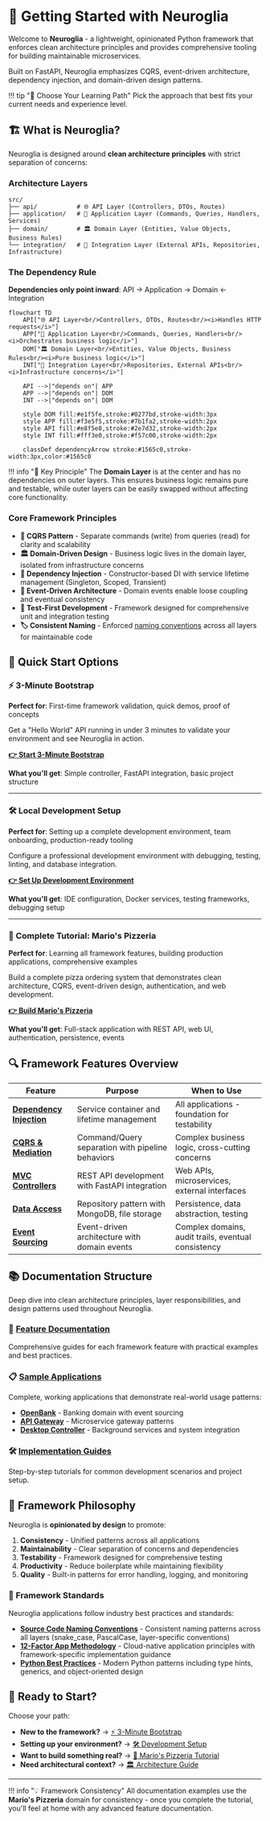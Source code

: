 # 🚀 Getting Started with Neuroglia

Welcome to **Neuroglia** - a lightweight, opinionated Python framework that enforces clean architecture principles and provides comprehensive tooling for building maintainable microservices.

Built on FastAPI, Neuroglia emphasizes CQRS, event-driven architecture, dependency injection, and domain-driven design patterns.

!!! tip "🎯 Choose Your Learning Path"
Pick the approach that best fits your current needs and experience level.

## 🏗️ What is Neuroglia?

Neuroglia is designed around **clean architecture principles** with strict separation of concerns:

### Architecture Layers

```
src/
├── api/           # 🌐 API Layer (Controllers, DTOs, Routes)
├── application/   # 💼 Application Layer (Commands, Queries, Handlers, Services)
├── domain/        # 🏛️ Domain Layer (Entities, Value Objects, Business Rules)
└── integration/   # 🔌 Integration Layer (External APIs, Repositories, Infrastructure)
```

### The Dependency Rule

**Dependencies only point inward**: API → Application → Domain ← Integration

```mermaid
flowchart TD
    API["🌐 API Layer<br/>Controllers, DTOs, Routes<br/><i>Handles HTTP requests</i>"]
    APP["💼 Application Layer<br/>Commands, Queries, Handlers<br/><i>Orchestrates business logic</i>"]
    DOM["🏛️ Domain Layer<br/>Entities, Value Objects, Business Rules<br/><i>Pure business logic</i>"]
    INT["🔌 Integration Layer<br/>Repositories, External APIs<br/><i>Infrastructure concerns</i>"]

    API -->|"depends on"| APP
    APP -->|"depends on"| DOM
    INT -->|"depends on"| DOM

    style DOM fill:#e1f5fe,stroke:#0277bd,stroke-width:3px
    style APP fill:#f3e5f5,stroke:#7b1fa2,stroke-width:2px
    style API fill:#e8f5e8,stroke:#2e7d32,stroke-width:2px
    style INT fill:#fff3e0,stroke:#f57c00,stroke-width:2px

    classDef dependencyArrow stroke:#1565c0,stroke-width:3px,color:#1565c0
```

!!! info "🎯 Key Principle"
The **Domain Layer** is at the center and has no dependencies on outer layers. This ensures business logic remains pure and testable, while outer layers can be easily swapped without affecting core functionality.

### Core Framework Principles

- **🎯 CQRS Pattern** - Separate commands (write) from queries (read) for clarity and scalability
- **🏛️ Domain-Driven Design** - Business logic lives in the domain layer, isolated from infrastructure concerns
- **💉 Dependency Injection** - Constructor-based DI with service lifetime management (Singleton, Scoped, Transient)
- **📡 Event-Driven Architecture** - Domain events enable loose coupling and eventual consistency
- **🧪 Test-First Development** - Framework designed for comprehensive unit and integration testing
- **🏷️ Consistent Naming** - Enforced [naming conventions](references/source_code_naming_convention.md) across all layers for maintainable code

## 🚀 Quick Start Options

### ⚡ 3-Minute Bootstrap

**Perfect for**: First-time framework validation, quick demos, proof of concepts

Get a "Hello World" API running in under 3 minutes to validate your environment and see Neuroglia in action.

[**👉 Start 3-Minute Bootstrap**](guides/3-min-bootstrap.md)

**What you'll get**: Simple controller, FastAPI integration, basic project structure

---

### 🛠️ Local Development Setup

**Perfect for**: Setting up a complete development environment, team onboarding, production-ready tooling

Configure a professional development environment with debugging, testing, linting, and database integration.

[**👉 Set Up Development Environment**](guides/local-development.md)

**What you'll get**: IDE configuration, Docker services, testing frameworks, debugging setup

---

### 🍕 Complete Tutorial: Mario's Pizzeria

**Perfect for**: Learning all framework features, building production applications, comprehensive examples

Build a complete pizza ordering system that demonstrates clean architecture, CQRS, event-driven design, authentication, and web development.

[**👉 Build Mario's Pizzeria**](guides/mario-pizzeria-tutorial.md)

**What you'll get**: Full-stack application with REST API, web UI, authentication, persistence, events

## 🔍 Framework Features Overview

| Feature                                                      | Purpose                                          | When to Use                                         |
| ------------------------------------------------------------ | ------------------------------------------------ | --------------------------------------------------- |
| **[Dependency Injection](features/dependency-injection.md)** | Service container and lifetime management        | All applications - foundation for testability       |
| **[CQRS & Mediation](features/cqrs-mediation.md)**           | Command/Query separation with pipeline behaviors | Complex business logic, cross-cutting concerns      |
| **[MVC Controllers](features/mvc-controllers.md)**           | REST API development with FastAPI integration    | Web APIs, microservices, external interfaces        |
| **[Data Access](features/data-access.md)**                   | Repository pattern with MongoDB, file storage    | Persistence, data abstraction, testing              |
| **[Event Sourcing](features/event-sourcing.md)**             | Event-driven architecture with domain events     | Complex domains, audit trails, eventual consistency |

## 📚 Documentation Structure

Deep dive into clean architecture principles, layer responsibilities, and design patterns used throughout Neuroglia.

### 🚀 [Feature Documentation](features/)

Comprehensive guides for each framework feature with practical examples and best practices.

### 📋 [Sample Applications](samples/)

Complete, working applications that demonstrate real-world usage patterns:

- **[OpenBank](samples/openbank.md)** - Banking domain with event sourcing
- **[API Gateway](samples/api_gateway.md)** - Microservice gateway patterns
- **[Desktop Controller](samples/desktop_controller.md)** - Background services and system integration

### 🛠️ [Implementation Guides](guides/)

Step-by-step tutorials for common development scenarios and project setup.

## 🤝 Framework Philosophy

Neuroglia is **opinionated by design** to promote:

1. **Consistency** - Unified patterns across all applications
2. **Maintainability** - Clear separation of concerns and dependencies
3. **Testability** - Framework designed for comprehensive testing
4. **Productivity** - Reduce boilerplate while maintaining flexibility
5. **Quality** - Built-in patterns for error handling, logging, and monitoring

### 📏 Framework Standards

Neuroglia applications follow industry best practices and standards:

- **[Source Code Naming Conventions](references/source_code_naming_convention.md)** - Consistent naming patterns across all layers (snake_case, PascalCase, layer-specific conventions)
- **[12-Factor App Methodology](references/12-factor-app.md)** - Cloud-native application principles with framework-specific implementation guidance
- **[Python Best Practices](references/python_type_hints.md)** - Modern Python patterns including type hints, generics, and object-oriented design

## 🚀 Ready to Start?

Choose your path:

- **New to the framework?** → [⚡ 3-Minute Bootstrap](guides/3-min-bootstrap.md)
- **Setting up your environment?** → [🛠️ Development Setup](guides/local-development.md)
- **Want to build something real?** → [🍕 Mario's Pizzeria Tutorial](guides/mario-pizzeria-tutorial.md)
- **Need architectural context?** → [🏛️ Architecture Guide](architecture.md)

---

!!! info "💡 Framework Consistency"
All documentation examples use the **Mario's Pizzeria** domain for consistency - once you complete the tutorial, you'll feel at home with any advanced feature documentation.
